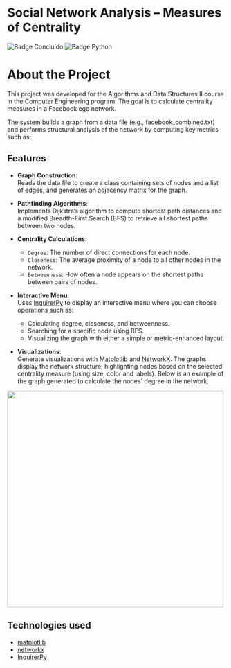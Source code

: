 # Social Network Analysis – Measures of Centrality

![Badge Concluído](https://img.shields.io/badge/Status-Completed-green) ![Badge Python](https://img.shields.io/badge/Python-3483EB)

# About the Project
This project was developed for the Algorithms and Data Structures II course in the Computer Engineering program. The goal is to calculate centrality measures in a Facebook ego network.

The system builds a graph from a data file (e.g., facebook_combined.txt) and performs structural analysis of the network by computing key metrics such as:

## Features

- **Graph Construction**:  
  Reads the data file to create a class containing sets of nodes and a list of edges, and generates an adjacency matrix for the graph.

- **Pathfinding Algorithms**:  
  Implements Dijkstra’s algorithm to compute shortest path distances and a modified Breadth-First Search (BFS) to retrieve all shortest paths between two nodes.

- **Centrality Calculations**:  
  - `Degree`: The number of direct connections for each node.
  - `Closeness`: The average proximity of a node to all other nodes in the network.
  - `Betweenness`: How often a node appears on the shortest paths between pairs of nodes.

- **Interactive Menu**:  
  Uses [InquirerPy](https://github.com/kazhala/InquirerPy) to display an interactive menu where you can choose operations such as:
  - Calculating degree, closeness, and betweenness.
  - Searching for a specific node using BFS.
  - Visualizing the graph with either a simple or metric-enhanced layout.

- **Visualizations**:  
Generate visualizations with [Matplotlib](https://matplotlib.org/) and [NetworkX](https://networkx.org/). The graphs display the network structure, highlighting nodes based on the selected centrality measure (using size, color and labels). Below is an example of the graph generated to calculate the nodes' degree in the network.

 <img src="https://github.com/user-attachments/assets/3de5d93c-0ef8-45d1-b528-69217af4a422" width="500">

## Technologies used

- [matplotlib](https://matplotlib.org/)
- [networkx](https://networkx.org/)
- [InquirerPy](https://github.com/kazhala/InquirerPy)



